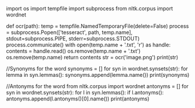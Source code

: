 import os
import tempfile
import subprocess
from nltk.corpus import wordnet 

def ocr(path):
    temp = tempfile.NamedTemporaryFile(delete=False)
    process = subprocess.Popen(['tesseract', path, temp.name], stdout=subprocess.PIPE, stderr=subprocess.STDOUT)
    process.communicate()
    with open(temp.name + '.txt', 'r') as handle:
        contents = handle.read()
    os.remove(temp.name + '.txt')
    os.remove(temp.name)
    return contents
str = ocr('image.png')
print(str)

//Synonyms for the word
synonyms = []
for syn in wordnet.synsets(str):
    for lemma in syn.lemmas():
        synonyms.append(lemma.name())
print(synonyms)

//Antonyms for the word
from nltk.corpus import wordnet
antonyms = []
for syn in wordnet.synsets(str):
    for l in syn.lemmas():
        if l.antonyms():
            antonyms.append(l.antonyms()[0].name())
print(antonyms)

